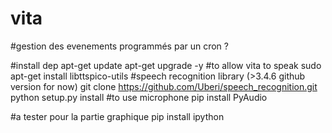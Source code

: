 # vita

#gestion des evenements programmés par un cron ?


#install dep
apt-get update
apt-get upgrade -y
#to allow vita to speak
sudo apt-get install libttspico-utils
#speech recognition library (>3.4.6 github version for now)
git clone https://github.com/Uberi/speech_recognition.git
python setup.py install
#to use microphone
pip install PyAudio

#a tester pour la partie graphique
pip install ipython
